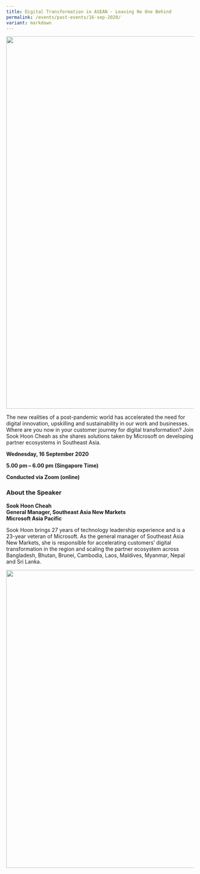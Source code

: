 ```yaml
---
title: Digital Transformation in ASEAN - Leaving No One Behind
permalink: /events/past-events/16-sep-2020/
variant: markdown
---
```

<img src="\images\past-events\16-Sep-2020\Eye on Asia Eventbrite 16 Sep 2020.jpg" style="width:1000px;">

The new realities of a post-pandemic world has accelerated the need for digital innovation, upskilling and sustainability in our work and businesses. Where are you now in your customer journey for digital transformation? Join Sook Hoon Cheah as she shares solutions taken by Microsoft on developing partner ecosystems in Southeast Asia.

**Wednesday, 16 September 2020**

**5.00 pm – 6.00 pm (Singapore Time)**

**Conducted via Zoom (online)**


### **About the Speaker**

**Sook Hoon Cheah**<br>
**General Manager, Southeast Asia New Markets**<br>
**Microsoft Asia Pacific**

Sook Hoon brings 27 years of technology leadership experience and is a 23-year veteran of Microsoft. As the general manager of Southeast Asia New Markets, she is responsible for accelerating customers’ digital transformation in the region and scaling the partner ecosystem across Bangladesh, Bhutan, Brunei, Cambodia, Laos, Maldives, Myanmar, Nepal and Sri Lanka.

<img src="\images\past-events\16-Sep-2020\Eye on Asia eDM 16 Sep 2020 v3.jpg" style="width:800px;">